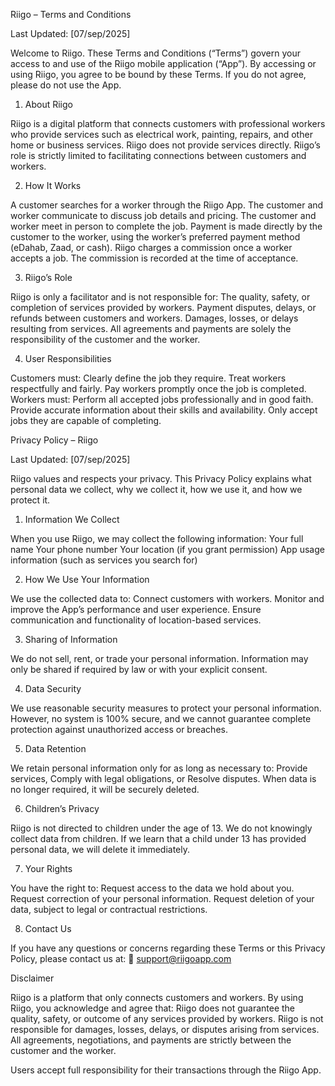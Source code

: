 Riigo – Terms and Conditions

Last Updated: [07/sep/2025]

Welcome to Riigo. These Terms and Conditions (“Terms”) govern your access to and use of the Riigo mobile application (“App”). By accessing or using Riigo, you agree to be bound by these Terms. If you do not agree, please do not use the App.

1. About Riigo

Riigo is a digital platform that connects customers with professional workers who provide services such as electrical work, painting, repairs, and other home or business services.
Riigo does not provide services directly.
Riigo’s role is strictly limited to facilitating connections between customers and workers.

2. How It Works

A customer searches for a worker through the Riigo App.
The customer and worker communicate to discuss job details and pricing.
The customer and worker meet in person to complete the job.
Payment is made directly by the customer to the worker, using the worker’s preferred payment method (eDahab, Zaad, or cash).
Riigo charges a commission once a worker accepts a job. The commission is recorded at the time of acceptance.

3. Riigo’s Role

Riigo is only a facilitator and is not responsible for:
The quality, safety, or completion of services provided by workers.
Payment disputes, delays, or refunds between customers and workers.
Damages, losses, or delays resulting from services.
All agreements and payments are solely the responsibility of the customer and the worker.

4. User Responsibilities

Customers must:
Clearly define the job they require.
Treat workers respectfully and fairly.
Pay workers promptly once the job is completed.
Workers must:
Perform all accepted jobs professionally and in good faith.
Provide accurate information about their skills and availability.
Only accept jobs they are capable of completing.

Privacy Policy – Riigo

Last Updated: [07/sep/2025]

Riigo values and respects your privacy. This Privacy Policy explains what personal data we collect, why we collect it, how we use it, and how we protect it.

1. Information We Collect

When you use Riigo, we may collect the following information:
Your full name
Your phone number
Your location (if you grant permission)
App usage information (such as services you search for)

2. How We Use Your Information

We use the collected data to:
Connect customers with workers.
Monitor and improve the App’s performance and user experience.
Ensure communication and functionality of location-based services.

3. Sharing of Information

We do not sell, rent, or trade your personal information.
Information may only be shared if required by law or with your explicit consent.

4. Data Security

We use reasonable security measures to protect your personal information. However, no system is 100% secure, and we cannot guarantee complete protection against unauthorized access or breaches.

5. Data Retention

We retain personal information only for as long as necessary to:
Provide services,
Comply with legal obligations, or
Resolve disputes.
When data is no longer required, it will be securely deleted.

6. Children’s Privacy

Riigo is not directed to children under the age of 13. We do not knowingly collect data from children. If we learn that a child under 13 has provided personal data, we will delete it immediately.

7. Your Rights

You have the right to:
Request access to the data we hold about you.
Request correction of your personal information.
Request deletion of your data, subject to legal or contractual restrictions.

8. Contact Us

If you have any questions or concerns regarding these Terms or this Privacy Policy, please contact us at:
📧 support@riigoapp.com

Disclaimer

Riigo is a platform that only connects customers and workers. By using Riigo, you acknowledge and agree that:
Riigo does not guarantee the quality, safety, or outcome of any services provided by workers.
Riigo is not responsible for damages, losses, delays, or disputes arising from services.
All agreements, negotiations, and payments are strictly between the customer and the worker.

Users accept full responsibility for their transactions through the Riigo App.
